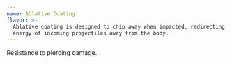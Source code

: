 ```yaml
---
name: Ablative Coating
flavor: >-
  Ablative coating is designed to chip away when impacted, redirecting the
  energy of incoming projectiles away from the body.
---
```

Resistance to piercing damage.
